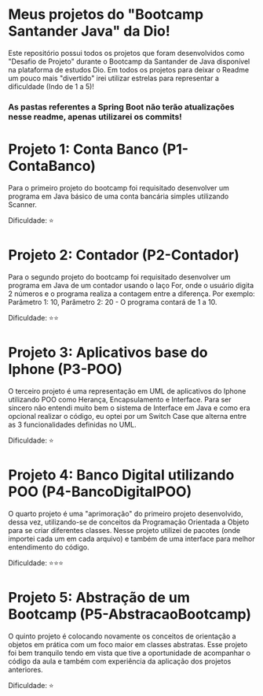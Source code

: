# Meus projetos do "Bootcamp Santander Java" da Dio!
Este repositório possui todos os projetos que foram desenvolvidos como "Desafio de Projeto" durante o Bootcamp da Santander de Java disponível na plataforma de estudos Dio.
Em todos os projetos para deixar o Readme um pouco mais "divertido" irei utilizar estrelas para representar a dificuldade (Indo de 1 a 5)!

### As pastas referentes a Spring Boot não terão atualizações nesse readme, apenas utilizarei os commits!

# Projeto 1: Conta Banco (P1-ContaBanco)
Para o primeiro projeto do bootcamp foi requisitado desenvolver um programa em Java básico de uma conta bancária simples utilizando Scanner.

Dificuldade: ⭐

# Projeto 2: Contador (P2-Contador)
Para o segundo projeto do bootcamp foi requisitado desenvolver um programa em Java de um contador usando o laço For, onde o usuário digita 2 números e o programa realiza a contagem entre a diferença. Por exemplo: Parâmetro 1: 10, Parâmetro 2: 20 - O programa contará de 1 a 10.

Dificuldade: ⭐⭐

# Projeto 3: Aplicativos base do Iphone (P3-POO)
O terceiro projeto é uma representação em UML de aplicativos do Iphone utilizando POO como Herança, Encapsulamento e Interface. Para ser sincero não entendi muito bem o sistema de Interface em Java e como era opcional realizar o código, eu optei por um Switch Case que alterna entre as 3 funcionalidades definidas no UML.

Dificuldade: ⭐

# Projeto 4: Banco Digital utilizando POO (P4-BancoDigitalPOO)
O quarto projeto é uma "aprimoração" do primeiro projeto desenvolvido, dessa vez, utilizando-se de conceitos da Programação Orientada a Objeto para se criar diferentes classes. Nesse projeto utilizei de pacotes (onde importei cada um em cada arquivo) e também de uma interface para melhor entendimento do código.

Dificuldade: ⭐⭐⭐

# Projeto 5: Abstração de um Bootcamp (P5-AbstracaoBootcamp)
O quinto projeto é colocando novamente os conceitos de orientação a objetos em prática com um foco maior em classes abstratas. Esse projeto foi bem tranquilo tendo em vista que tive a oportunidade de acompanhar o código da aula e também com experiência da aplicação dos projetos anteriores.

Dificuldade: ⭐
